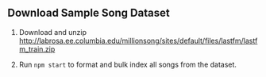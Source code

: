## Download Sample Song Dataset

1. Download and unzip  http://labrosa.ee.columbia.edu/millionsong/sites/default/files/lastfm/lastfm_train.zip

2. Run `npm start` to format and bulk index all songs from the dataset.

